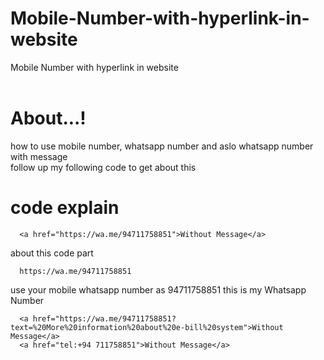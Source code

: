 # Mobile-Number-with-hyperlink-in-website
Mobile Number with hyperlink in website
 <br><br>
 
# About...!

how to use mobile number, whatsapp number and aslo whatsapp number with message<br>
follow up my following code to get about this<br>

# code explain


      <a href="https://wa.me/94711758851">Without Message</a>

about this code part<br>

      https://wa.me/94711758851

use your mobile whatsapp number as 94711758851 this is my Whatsapp Number

      <a href="https://wa.me/94711758851?text=%20More%20information%20about%20e-bill%20system">Without Message</a>
      <a href="tel:+94 711758851">Without Message</a>
